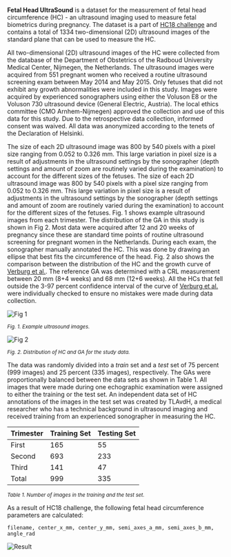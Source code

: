 **Fetal Head UltraSound** is a dataset for the measurement of fetal head circumference (HC) - an ultrasound imaging used to measure fetal biometrics during pregnancy. The dataset is a part of [HC18 challenge](https://hc18.grand-challenge.org/) and contains a total of 1334 two-dimensional (2D) ultrasound images of the standard plane that can be used to measure the HC. 

All two-dimensional (2D) ultrasound images of the HC were collected from the database of the Department of Obstetrics of the Radboud University Medical Center, Nijmegen, the Netherlands. The ultrasound images were acquired from 551 pregnant women who received a routine ultrasound screening exam between May 2014 and May 2015. Only fetuses that did not exhibit any growth abnormalities were included in this study. Images were acquired by experienced sonographers using either the Voluson E8 or the Voluson 730 ultrasound device (General Electric, Austria). The local ethics committee (CMO Arnhem-Nijmegen) approved the collection and use of this data for this study. Due to the retrospective data collection, informed consent was waived. All data was anonymized according to the tenets of the Declaration of Helsinki.

The size of each 2D ultrasound image was 800 by 540 pixels with a pixel size ranging from 0.052 to 0.326 mm. This large variation in pixel size is a result of adjustments in the ultrasound settings by the sonographer (depth settings and amount of zoom are routinely varied during the examination) to account for the different sizes of the fetuses. The size of each 2D ultrasound image was 800 by 540 pixels with a pixel size ranging from 0.052 to 0.326 mm. This large variation in pixel size is a result of adjustments in the ultrasound settings by the sonographer (depth settings and amount of zoom are routinely varied during the examination) to account for the different sizes of the fetuses. Fig. 1 shows example ultrasound images from each trimester. The distribution of the GA in this study is shown in Fig 2. Most data were acquired after 12 and 20 weeks of pregnancy since these are standard time points of routine ultrasound screening for pregnant women in the Netherlands. During each exam, the sonographer manually annotated the HC. This was done by drawing an ellipse that best fits the circumference of the head. Fig. 2 also shows the comparison between the distribution of the HC and the growth curve of [Verburg et al.](https://obgyn.onlinelibrary.wiley.com/doi/full/10.1002/uog.5225). The reference GA was determined with a CRL measurement between 20 mm (8+4 weeks) and 68 mm (12+6 weeks). All the HCs that fell outside the 3-97 percent confidence interval of the curve of [Verburg et al.](https://obgyn.onlinelibrary.wiley.com/doi/full/10.1002/uog.5225) were individually checked to ensure no mistakes were made during data collection.

![Fig 1](https://journals.plos.org/plosone/article/figure/image?size=large&id=10.1371/journal.pone.0200412.g001)

<span style="font-size: smaller; font-style: italic;">Fig. 1. Example ultrasound images.</span>

![Fig 2](https://i.ibb.co/0CVRsMk/pone-0200412-g002.png)

<span style="font-size: smaller; font-style: italic;">Fig. 2. Distribution of HC and GA for the study data.</span>

The data was randomly divided into a *train* set and a *test* set of 75 percent (999 images) and 25 percent (335 images), respectively. The GAs were proportionally balanced between the data sets as shown in Table 1. All images that were made during one echographic examination were assigned to either the training or the test set. An independent data set of HC annotations of the images in the test set was created by TLAvdH, a medical researcher who has a technical background in ultrasound imaging and received training from an experienced sonographer in measuring the HC.

|Trimester|Training Set|Testing Set|
|---------|------------|-------------|
|First|165|55|
|Second|693|233|
|Third|141|47|
|Total|999|335|

<span style="font-size: smaller; font-style: italic;">Table 1. Number of images in the training and the test set.</span>


As a result of HC18 challenge, the following fetal head circumference parameters are calculated:

``` apa
filename, center_x_mm, center_y_mm, semi_axes_a_mm, semi_axes_b_mm, angle_rad
```

![Result](https://i.ibb.co/5WXS0V3/Grand-Challange-Values-90xw-KFs.png)
